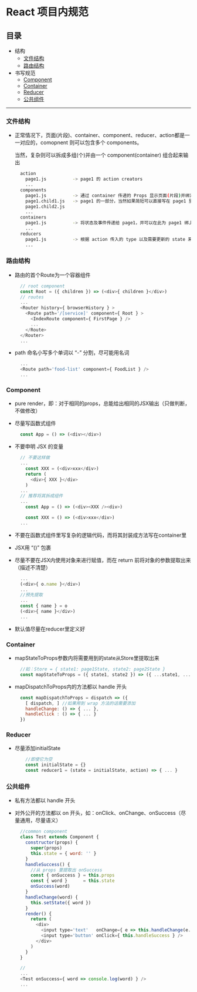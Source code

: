 # React 项目内规范

## 目录
  - 结构
    - [文件结构](#文件结构)
    - [路由结构](#路由结构)
  - 书写规范
    - [Component](#component)
    - [Container](#container)
    - [Reducer](#reducer)
    - [公共组件](#公共组件)

---

### 文件结构

* 正常情况下，页面(片段)、container、component、reducer、action都是一一对应的，comopnent 则可以包含多个 components。

  当然，复杂则可以拆成多组(个)并由一个 component(container) 组合起来输出

  ```bash
    action
      page1.js          -> page1 的 action creators
      ...
    components
      page1.js          -> 通过 container 传递的 Props 显示页面(片段)并绑定事件
      page1.child1.js   -> page1 的一部分，当然如果简短可以直接写在 page1 里
      page1.child2.js   
      ...
    containers
      page1.js          -> 将状态及事件传递给 page1，并可以在此为 page1 绑上生命周期
      ...
    reducers
      page1.js          -> 根据 action 传入的 type 以及需要更新的 state 来更新 Store
      ...
  ```

### 路由结构
* 路由的首个Route为一个容器组件

  ```js
    // root component
    const Root = ({ children }) => (<div>{ children }</div>)
    // routes
    ...
    <Router history={ browserHistory } >
      <Route path='/[service]' component={ Root } >
        <IndexRoute component={ FirstPage } />
        ...
      </Route>
    </Router>
    ...
  ```
* path 命名小写多个单词以 “-” 分割，尽可能用名词
  ```js
    ...
    <Route path='food-list' component={ FoodList } />
    ...
  ```

### Component

* pure render，即：对于相同的props，总能给出相同的JSX输出（只做判断，不做修改）

* 尽量写函数式组件

  ```js
    const App = () => (<div></div>)
  ```

* 不要申明 JSX 的变量

  ```js
    // 不要这样做
    ...
      const XXX = (<div>xxx</div>)
      return (
        <div>{ XXX }</div>
      )
    ...
    // 推荐将其拆成组件
    ...
      const App = () => (<div><XXX /><div>)

      const XXX = () => (<div>xxx</div>)
    ...
  ```

* 不要在函数式组件里写复杂的逻辑代码，而将其封装成方法写在container里

* JSX用 “()” 包裹

* 尽量不要在JSX内使用对象来进行赋值，而在 return 前将对象的参数提取出来（描述不清楚）

  ```js
    ...
    (<div>{ o.name }</div>)
    ...
    //预先提取
    ...
    const { name } = o
    (<div>{ name }</div>)
    ...
  ```

* 默认值尽量在reducer里定义好

### Container

* mapStateToProps参数内将需要用到的state从Store里提取出来

  ```js
    //如：Store = { state1: page1State, state2: page2State }
    const mapStateToProps = ({ state1, state2 }) => ({ ...state1, ...state2 })
  ```

* mapDispatchToProps内的方法都以 handle 开头

  ```js
    const mapDispatchToProps = dispatch => ({
      [ dispatch, ] //如果用到 wrap 方法的话需要添加
      handleChange: () => { ... },
      handleClick : () => { ... }
    })
  ```

### Reducer

* 尽量添加initialState

  ```js
      //即使它为空
      const initialState = {}
      const reducer1 = (state = initialState, action) => { ... }
  ```

### 公共组件

* 私有方法都以 handle 开头

* 对外公开的方法都以 on 开头，如：onClick、onChange、onSuccess（尽量通用，尽量语义）

  ```js
    //common component
    class Test extends Component {
      constructor(props) {
        super(props)
        this.state = { word: '' }
      }
      handleSuccess() {
        //从 props 里提取出 onSuccess
        const { onSuccess } = this.props
        const { word }      = this.state
        onSuccess(word)
      }
      handleChange(word) {
        this.setState({ word })
      }
      render() {
        return (
          <div>
            <input type='text'   onChange={ e => this.handleChange(e.target.value) } />
            <input type='button' onClick={ this.handleSuccess } />
          </div>
        )
      }
    }

    //
    ...
    <Test onSuccess={ word => console.log(word) } />
    ...

  ```
